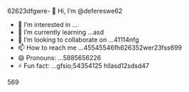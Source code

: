 62623dfgwre- 👋 Hi, I’m @defereswe62
- 👀 I’m interested in ...
- 🌱 I’m currently learning ...asd
- 💞️ I’m looking to collaborate on ...41114nfg
- 📫 How to reach me ...45545546fh626352wer23fss699
- 😄 Pronouns: ...5885656226
- ⚡ Fun fact: ...gfsio;54354125
hllasd12sdsd47
<!---fds45
defereswe/defereswe is a ✨ special ✨ repository because its `README.md` (this6656 file) appears on your GitHub profile.
You can click the Preview link to take a look at your changes.58589566
--->
569
